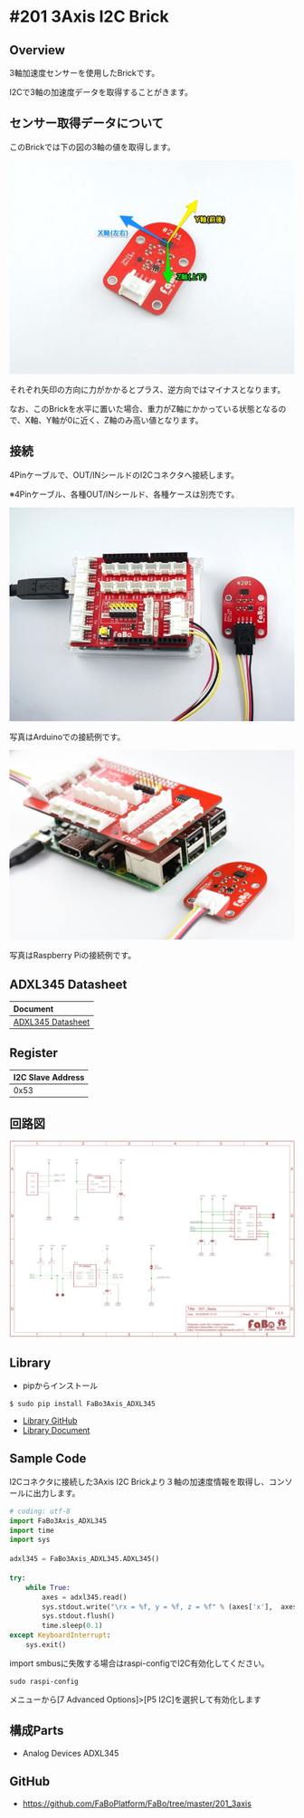 # #201 3Axis I2C Brick

[](../img/200_i2c/product/201.jpg)
<!--COLORME-->

## Overview
3軸加速度センサーを使用したBrickです。

I2Cで3軸の加速度データを取得することがきます。

## センサー取得データについて
このBrickでは下の図の3軸の値を取得します。

![](../img/200_i2c/docs/201_3axis_docs_001.jpg)

それぞれ矢印の方向に力がかかるとプラス、逆方向ではマイナスとなります。

なお、このBrickを水平に置いた場合、重力がZ軸にかかっている状態となるので、X軸、Y軸が0に近く、Z軸のみ高い値となります。

## 接続
4Pinケーブルで、OUT/INシールドのI2Cコネクタへ接続します。

※4Pinケーブル、各種OUT/INシールド、各種ケースは別売です。

![](../img/200_i2c/connect/201_3axis_connect.jpg)

写真はArduinoでの接続例です。

![](../img/200_i2c/connect/201_connect_with_rasppi.jpg)

写真はRaspberry Piの接続例です。



## ADXL345 Datasheet
| Document |
|:--|
| [ADXL345 Datasheet](http://www.analog.com/media/en/technical-documentation/data-sheets/ADXL345.pdf) |

## Register
| I2C Slave Address |
|:-- |
| 0x53 |

## 回路図
![](../img/200_i2c/schematic/201_3axis.png)

## Library

- pipからインストール
```
$ sudo pip install FaBo3Axis_ADXL345
```
- [Library GitHub](https://github.com/FaBoPlatform/FaBo3Axis-ADXL345-Python)
- [Library Document](http://fabo.io/doxygen/FaBo3Axis-ADXL345-Python/)

## Sample Code

I2Cコネクタに接続した3Axis I2C Brickより３軸の加速度情報を取得し、コンソールに出力します。

```python
# coding: utf-8
import FaBo3Axis_ADXL345
import time
import sys

adxl345 = FaBo3Axis_ADXL345.ADXL345()

try:
    while True:
        axes = adxl345.read()
        sys.stdout.write("\rx = %f, y = %f, z = %f" % (axes['x'],  axes['y'], axes['z']))
        sys.stdout.flush()
        time.sleep(0.1)
except KeyboardInterrupt:
    sys.exit()
```

import smbusに失敗する場合はraspi-configでI2C有効化してください。

```shell
sudo raspi-config
```

メニューから[7 Advanced Options]>[P5 I2C]を選択して有効化します


## 構成Parts
- Analog Devices ADXL345

## GitHub
- https://github.com/FaBoPlatform/FaBo/tree/master/201_3axis

